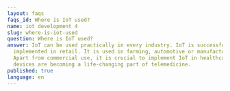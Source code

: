 ```yaml
---
layout: faqs
faqs_id: Where is IoT used?
name: iot development 4
slug: where-is-iot-used
question: Where is IoT used?
answer: IoT can be used practically in every industry. IoT is successfully
  implemented in retail. It is used in farming, automotive or manufacturing.
  Apart from commercial use, it is crucial to implement IoT in healthcare where
  devices are becoming a life-changing part of telemedicine.
published: true
language: en
---
```

